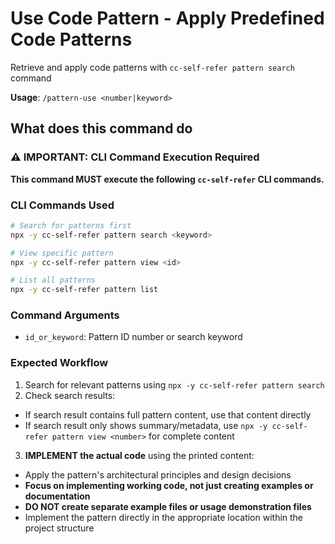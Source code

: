 # Use Code Pattern - Apply Predefined Code Patterns

Retrieve and apply code patterns with `cc-self-refer pattern search` command

**Usage**: `/pattern-use <number|keyword>`

## What does this command do

### ⚠️ IMPORTANT: CLI Command Execution Required

**This command MUST execute the following `cc-self-refer` CLI commands.**

### CLI Commands Used

```bash
# Search for patterns first
npx -y cc-self-refer pattern search <keyword>

# View specific pattern
npx -y cc-self-refer pattern view <id>

# List all patterns
npx -y cc-self-refer pattern list
```

### Command Arguments
- `id_or_keyword`: Pattern ID number or search keyword

### Expected Workflow
1. Search for relevant patterns using `npx -y cc-self-refer pattern search`
2. Check search results:
  - If search result contains full pattern content, use that content directly
  - If search result only shows summary/metadata, use `npx -y cc-self-refer pattern view <number>` for complete content
3. **IMPLEMENT the actual code** using the printed content:
  - Apply the pattern's architectural principles and design decisions
  - **Focus on implementing working code, not just creating examples or documentation**
  - **DO NOT create separate example files or usage demonstration files**
  - Implement the pattern directly in the appropriate location within the project structure

